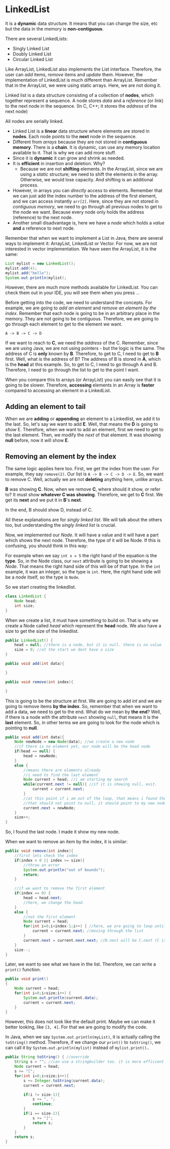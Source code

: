 # LinkedList

It is a **dynamic** data structure. It means that you can change the size, etc but the data in the memory is **non-contiguous**. 

There are several LinkedLists:
* Singly Linked List
* Doubly Linked List
* Circular Linked List

Like ArrayList, LinkedList also implements the List interface. Therefore, the user can *add* items, *remove* items and *update* them. However, the implementation of LinkedList is much different than ArrayList. Remember that in the ArrayList, we were using static arrays. Here, we are not doing it.

Linked list is a data structure consisting of a collection of **nodes**, which together represent a sequence. A node stores *data* and a *reference* (or link) to the next node in the sequence. (In C, C++; it stores the *address* of the next node)

All nodes are serially linked. 


* Linked List is a **linear** data structure where elements are stored in **nodes**. Each node points to the **next** node in the sequence.
* Different from *arrays* because they are not stored in **contiguous memory**. There is a **chain**. It is dynamic, can use any memory location available to it. That is why we can add more stuff.
* Since it is **dynamic** it can grow and shrink as needed.
* It is **efficient** in insertion and deletion. Why?
  * Because we are not **shifting** elements. In the ArrayList, since we are using a *static* structure; we need to shift the elements in the array. Otherwise, we would lose capacity. And shifting is an additional process.
 * However, in arrays you can *directly* access to elements. Remember that we can just add the index number to the address of the first element, and we can access instantly `arr[2]`. Here, since they are not stored in *contiguous memory*, we need to go through all previous nodes to get to the node we want. Because every node only holds the address (reference) to the next node.
 * Another small disadvantage is, here we have a *node* which holds a *value* **and** a reference to next node.


Remember that when we want to implement a List in Java, there are several ways to implement it: ArrayList, LinkedList or Vector. For now, we are not interested in vector implementation. We have seen the ArrayList, it is the same:

```java
List mylist = new LinkedList();
mylist.add(4);
mylist.add("hello");
System.out.println(mylist);
```

However, there are much more methods available for LinkedList. You can check them out in your IDE, you will see them when you press `.`. 

Before getting into the code, we need to understand the concepts. For example, we are going to *add an element* and *remove an element by the index*. Remember that each node is going to be in an arbitrary place in the memory. They are not going to be contiguous. Therefore, we are going to go through each element to get to the element we want.

    A -> B -> C -> D

If we want to reach to **C**, we need the *address* of the C. Remember, since we are using Java, we are not using pointers - but the logic is the same. The address of C is **only** known by **B**. Therefore, to get to C, I need to get to **B** first. Well, what is the address of B? The address of B is stored in **A**, which is the **head** at this example. So, to get to C, I need to go through A and B. Therefore, I need to go through the list to get to the point I want. 

When you compare this to arrays (or ArrayList) you can easily see that it is going to be slower. Therefore, **accessing** elements in an Array is **faster** compared to accessing an element in a LinkedList.

## Adding an element to tail

When we are **adding** or **appending** an element to a Linkedlist, we add it to the last. So, let's say we want to add **E**. Well, that means the **D** is going to *show* E. Therefore, when we want to add an element, first we need to get to the last element. Then, we modify the *next* of that element. It was showing **null** before, now it will show **E**.

## Removing an element by the index

The same logic applies here too. First, we get the index from the user. For example, they say `remove(2)`. Our list is `A -> B -> C -> D -> E`. So, we want to remove C. Well, actually we are not **deleting** anything here, unlike arrays. 

**B** was showing **C**. Now, when we remove **C**, where should it show, or refer to? It must show **whatever C was showing**. Therefore, we get to **C** first. We get its **next** and we put it in **B**'s **next**.

In the end, B should show D, instead of C. 

All these explanations are for *singly linked list*. We will talk about the others too, but understanding the *singly linked list* is crucial.

Now, we implemented our *Node*. It will have a value and it will have a part which shows the next node. Therefore, the type of it will be Node. If this is confusing, you should think in this way:

For example when we say `int x = 5` the right hand of the equation is the **type**. So, in the Node class, our `next` attribute is going to be showing a *Node*. That means the right hand side of this will be of that type. In the `int` example, it was an integer, so the type is `int`. Here, the right hand side will be a *node* itself, so the type is `Node`.

So we start creating the linkedlist.

```java
class LinkedList {
    Node head;
    int size;
}
```

When we create a list, it must have something to build on. That is why we create a Node called *head* which represent the **head** node. We also have a size to get the size of the linkedlist.

```java
public LinkedList() {
    head = null; //there is a node, but it is null. there is no value
    size = 0; //at the start we dont have a size
}

public void add(int data){

}

public void remove(int index){

}
```

This is going to be the structure at first. We are going to add *int* and we are going to remove items **by the index**. So, remember that when we want to add a data, we need to get to the end. What do we mean by **the end**? Well, if there is a node with the attribute `next` showing `null`, that means it is the **last** element. So, in other terms we are going to look for the node which is pointing to **null**.

```java
public void add(int data){
    Node newNode = new Node(data); //we create a new node
    //if there is no element yet, our node will be the head node
    if(head == null) {
        head = newNode;
    }
    else {
        //means there are elements already
        //i need to find the last element
        Node current = head; //i am starting my search
        while(current.next != null){ //if it is showing null, exit.
            current = current.next;
        }
        //at this point if i am out of the loop, that means i found the current showing the null
        //that should not point to null, it should point to my new node
        current.next = newNode;
    }
    size++;
}
```

So, I found the last node. I made it show my new node. 

When we want to remove an item by the index, it is similar:

```java
public void remove(int index){
    //first lets check the index
    if(index < 0 || index >= size){
        //throw an error
        System.out.println("out of bounds");
        return;
    }

    //if we want to remove the first element
    if(index == 0) {
        head = head.next;
        //here, we change the head.
    }
    else {
        //not the first element
        Node current = head;
        for(int i=0;i<index-1;i++) { //here, we are going to loop until we are at the index.
            current = current.next; //moving through the list
        }
        current.next = current.next.next; //B.next will be C.next (C is b.next -> b.next.next)
    }
    size--;
}
```

Later, we want to see what we have in the list. Therefore, we can write a `print()` function.

```java
public void print()
{
    Node current = head;
    for(int i=0;i<size;i++) {
        System.out.println(current.data);
        current = current.next;
    }
}
```

However, this does not look like the default print. Maybe we can make it better looking, like `[3, 4]`. For that we are going to modify the code.

In Java, when we say `System.out.println(myList)`, it is actually calling the `toString()` method. Therefore, if we change our `print()` to `toString()`, we can call it by `System.out.println(mylist)` instead of `mylist.print()`..

```java
public String toString() { //override
    String s = ""; //can use a stringbuilder too. it is more efficient
    Node current = head;
    s += "[";
    for(int i=0;i<size;i++){
        s += Integer.toString(current.data);
        current = current.next;

        if(i != size-1){
            s += ", ";
            continue;
        }
        if(i == size-1){
            s += "]";
            return s;
        }   
    }
    return s;
}
```











